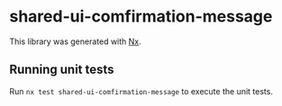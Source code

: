 # shared-ui-comfirmation-message

This library was generated with [Nx](https://nx.dev).

## Running unit tests

Run `nx test shared-ui-comfirmation-message` to execute the unit tests.
